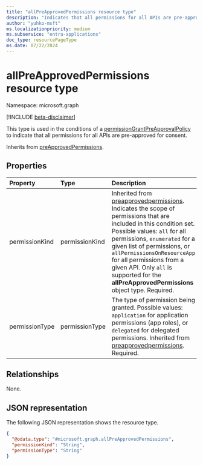```yaml
---
title: "allPreApprovedPermissions resource type"
description: "Indicates that all permissions for all APIs are pre-approved for consent."
author: "yuhko-msft"
ms.localizationpriority: medium
ms.subservice: "entra-applications"
doc_type: resourcePageType
ms.date: 07/22/2024
---
```


# allPreApprovedPermissions resource type

Namespace: microsoft.graph

[!INCLUDE [beta-disclaimer](../../includes/beta-disclaimer.md)]

This type is used in the conditions of a [permissionGrantPreApprovalPolicy](permissiongrantpreapprovalpolicy.md) to indicate that all permissions for all APIs are pre-approved for consent.

Inherits from [preApprovedPermissions](../resources/preapprovedpermissions.md).

## Properties
|Property|Type|Description|
|:---|:---|:---|
|permissionKind|permissionKind| Inherited from [preapprovedpermissions](../resources/preapprovedpermissions.md). Indicates the scope of permissions that are included in this condition set. Possible values: `all` for all permissions, `enumerated` for a given list of permissions, or `allPermissionsOnResourceApp` for all permissions from a given API. Only `all` is supported for the **allPreApprovedPermissions** object type. Required.|
|permissionType|permissionType| The type of permission being granted. Possible values: `application` for application permissions (app roles), or `delegated` for delegated permissions. Inherited from [preapprovedpermissions](../resources/preapprovedpermissions.md). Required.|

## Relationships
None.

## JSON representation
The following JSON representation shows the resource type.
<!-- {
  "blockType": "resource",
  "@odata.type": "microsoft.graph.allPreApprovedPermissions",
  "baseType": "microsoft.graph.preApprovedPermissions"
}
-->
``` json
{
  "@odata.type": "#microsoft.graph.allPreApprovedPermissions",
  "permissionKind": "String",
  "permissionType": "String"
}
```
